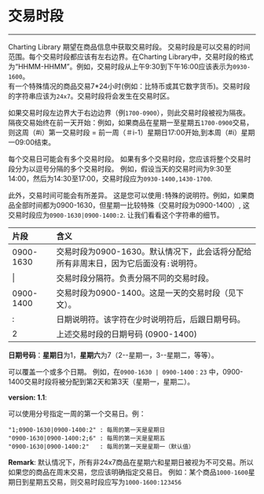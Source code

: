 # 交易时段

---

Charting Library 期望在商品信息中获取交易时段。 交易时段是可以交易的时间范围。每个交易时段都应该有左右边界。在Charting Library中，交易时段的格式为“HHMM-HHMM”。例如，交易时段从上午9:30到下午16:00应该表示为`0930-1600`。  
 有一个特殊情况的商品交易7\*24小时\(例如：比特币或其它数字货币\)。交易时段的字符串应该为`24x7`。交易时段将会发生在交易时区。

如果交易时段左边界大于右边边界（例`1700-0900`），则此交易时段被视为隔夜。隔夜交易始终在前一天开始：例如，如果商品在星期一至星期五`1700-0900`交易，则这周（\#i）第一交易时段 = 前一周（＃i-1）星期日17:00开始,到本周（\#i）星期一09:00结束。

每个交易日可能会有多个交易时段。 如果有多个交易时段，您应该将整个交易时段分为以逗号分隔的多个交易时段。 例如，假设当天的交易时间为9:30至14:00，然后为14:30至17:00，交易时段应为`0930-1400,1430-1700`.

此外，交易时间可能会有所差异。 这是您可以使用`:`特殊的说明符。例如，如果商品全部时间都为0900-1630，但星期一比较特殊（交易时段为0900-1400）, 这交易时段应为`0900-1630|0900-1400:2`.  让我们看看这个字符串的细节。

| **片段** | **含义** |
| :--- | :--- |
| 0900-1630 | 交易时段为0900-1630。默认情况下，此会话将分配给所有非周末日，因为它后面没有`:`说明符。 |
| \| | 交易时段分隔符。负责分隔不同的交易时段。 |
| 0900-1400 | 交易时段为0900-1400。这是一天的交易时段（见下文）。 |
| : | 日期说明符。该字符在少时说明符后，后跟日期号码。 |
| 2 | 上述交易时段的日期号码 \(0900-1400\) |

**日期号码**：**星期日**为1，**星期六**为7（2--星期一，3--星期二，等等）。

可以覆盖一个或多个日期。 例如，在`0900-1630 | 0900-1400：23` 中，0900-1400交易时段将被分配到第2天和第3天（星期一，星期二）。

**version: 1.1**:

可以使用分号指定一周的第一个交易日。例：

```
"1;0900-1630|0900-1400:2" : 每周的第一天是星期日
"0900-1630|0900-1400:2;6" : 每周的第一天是星期五
"0900-1630|0900-1400:2"   : 每周的第一天是星期一（默认值）

```

**Remark**: 默认情况下，所有非24x7商品在星期六和星期日被视为不可交易。所以如果您的商品在周末交易，您应该明确指定交易日。 例如：某个商品`1000-1600`星期日到星期五交易，则交易时段应写为`1000-1600:123456`

